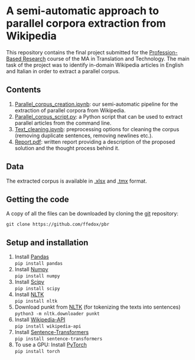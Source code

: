 # A semi-automatic approach to parallel corpora extraction from Wikipedia

This repository contains the final project submitted for the [Profession-Based Research](https://www.unibo.it/en/teaching/course-unit-catalogue/course-unit/2023/497626) course of the MA in Translation and Technology. The main task of the project was to identify in-domain Wikipedia articles in English and Italian in order to extract a parallel corpus.

## Contents 

1. [Parallel_corpus_creation.ipynb](https://github.com/ffedox/pbr/blob/main/parallel_corpus_creation.ipynb): our semi-automatic pipeline for the extraction of parallel corpora from Wikipedia. 
2. [Parallel_corpus_script.py](https://github.com/ffedox/pbr/blob/main/parallel_corpus_script.py): a Python script that can be used to extract parallel articles from the command line.
3. [Text_cleaning.ipynb](https://github.com/ffedox/pbr/blob/main/text_cleaning.ipynb): preprocessing options for cleaning the corpus (removing duplicate sentences, removing newlines etc.).
4. [Report.pdf](https://github.com/ffedox/pbr/blob/main/report.pdf): written report providing a description of the proposed solution and the thought process behind it.

## Data

The extracted corpus is available in [.xlsx](https://docs.google.com/spreadsheets/d/1wj0yUTVTfIckiWAGbxc0-M3sVBfNDDWn/edit?usp=sharing&ouid=116503555824878479100&rtpof=true&sd=true) and [.tmx](https://drive.google.com/file/d/1MbHsMEtkw-DKAKQWyPXqa_6yrmmpxmJx/view?usp=sharing) format. 

## Getting the code

A copy of all the files can be downloaded by cloning the
[git](https://git-scm.com/) repository:

    git clone https://github.com/ffedox/pbr

## Setup and installation
1. Install [Pandas](https://pandas.pydata.org/) <br />
`pip install pandas` <br />
2. Install [Numpy](https://numpy.org/) <br />
`pip install numpy` <br />
3. Install [Scipy](https://scipy.org/) <br />
`pip install scipy` <br />
4. Install [NLTK](https://www.nltk.org/) <br />
`pip install nltk` <br />
5. Download punkt from [NLTK](https://www.nltk.org/nltk_data/) (for tokenizing the texts into sentences) <br />
`python3 -m nltk.downloader punkt` <br />
5. Install [Wikipedia-API](https://github.com/martin-majlis/Wikipedia-API) <br />
`pip install wikipedia-api` <br />
6. Install [Sentence-Transformers](https://github.com/UKPLab/sentence-transformers) <br />
`pip install sentence-transformers` <br />
7. To use a GPU: Install [PyTorch](https://pytorch.org/) <br />
`pip install torch` <br />
 
